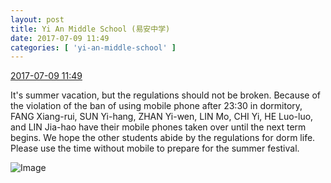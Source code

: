 ```yaml
---
layout: post
title: Yi An Middle School (易安中学)
date: 2017-07-09 11:49
categories: [ 'yi-an-middle-school' ]
---
```


<div class="weibo-info">
  <a href="http://weibo.com/6074218720/Fbz9o9w2A">2017-07-09 11:49</a>
</div>

It's summer vacation, but the regulations should not be broken. Because of the violation of the ban of using mobile phone after 23:30 in dormitory, FANG Xiang-rui, SUN Yi-hang, ZHAN Yi-wen, LIN Mo, CHI Yi, HE Luo-luo, and LIN Jia-hao have their mobile phones taken over until the next term begins. We hope the other students abide by the regulations for dorm life. Please use the time without mobile to prepare for the summer festival.

<!-- more -->

![Image](https://wx1.sinaimg.cn/mw690/006D4NLGgy1fhdhnphyiqj30rs0kuq5p.jpg)
